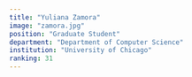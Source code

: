 ```yaml
---
title: "Yuliana Zamora"
image: "zamora.jpg"
position: "Graduate Student"
department: "Department of Computer Science"
institution: "University of Chicago"
ranking: 31
---
```

